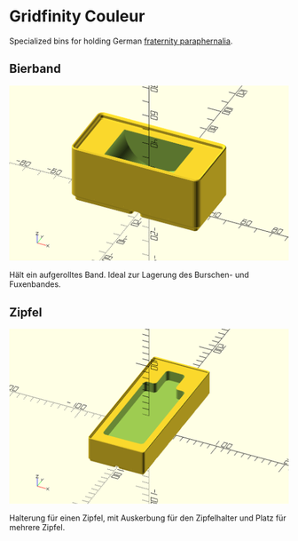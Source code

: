 # Gridfinity Couleur

Specialized bins for holding German [fraternity paraphernalia](https://en.wikipedia.org/wiki/Couleur).

## Bierband

![Zierband](bierband.png "Bierband Rolle")

Hält ein aufgerolltes Band. Ideal zur Lagerung des Burschen- und Fuxenbandes.

## Zipfel

![Zipfel](zipfel.png "Zipfelhalterung")

Halterung für einen Zipfel, mit Auskerbung für den Zipfelhalter und Platz für mehrere Zipfel.
